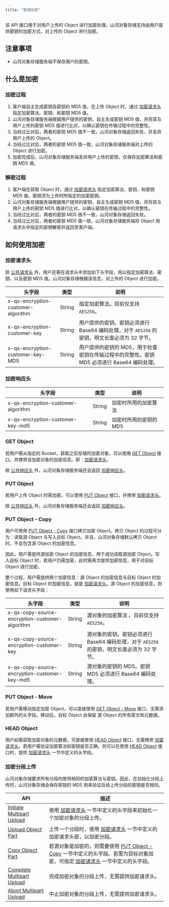```yaml
---
title: "数据加密"
---
```


该 API 接口用于对用户上传的 Object 进行加密处理。山河对象存储支持由用户提供密钥的加密方式，对上传的 Object 进行加密。

## 注意事项

- 山河对象存储服务端不保存用户的密钥。

## 什么是加密

### 加密过程

1. 客户端自主生成密钥及密钥的 MD5 值，在上传 Object 时，通过 [加密请求头](#加密请求头) 指定加密算法、密钥、和密钥 MD5 值。
2. 山河对象存储服务端根据用户提供的密钥，自主生成密钥 MD5 值，并将其与用户上传的密钥 MD5 值进行比对，以确认密钥在传输过程中的完整性。
3. 当经过比对后，两者的密钥 MD5 值不一致，山河对象存储返回失败，并丢弃用户上传的 Object。
4. 当经过比对后，两者的密钥 MD5 值一致，山河对象存储服务端对上传的 Object 进行加密。
5. 加密完成后，山河对象存储服务端丢弃用户上传的密钥，仅保存加密算法和密钥 MD5 值。

### 解密过程

1. 客户端在获取 Object 时，通过 [加密请求头](#加密请求头) 指定加密算法、密钥、和密钥 MD5 值。密钥须为上传时所指定的加密密钥。
2. 山河对象存储服务端根据用户提供的密钥，自主生成密钥 MD5 值，并将其与用户上传的密钥 MD5 值进行比对，以确认密钥在传输过程中的完整性。
3. 当经过比对后，两者的密钥 MD5 值不一致，山河对象存储返回失败。
4. 当经过比对后，两者的密钥 MD5 值一致，山河对象存储服务端将 Object 用请求头中指定的密钥解密并返回至客户端。

## 如何使用加密

### 加密请求头

除 [公共请求头](/storage/object-storage/api/common_header/#请求头字段-request-header) 外，用户还需在请求头中添加如下头字段，用以指定加密算法、密钥、以及密钥 MD5 值。山河对象存储根据该信息，对上传的 Object 进行加密。

| 头字段 | 类型 | 说明 |
| --- | --- | --- |
| x-qs-encryption-customer-algorithm | String | 指定加密算法。目前仅支持 `AES256`。 |
| x-qs-encryption-customer-key | String | 用户提供的密钥。密钥必须进行 Base64 编码处理，对于 `AES256` 的密钥，明文长度必须为 32 字节。 |
| x-qs-encryption-customer-key-MD5 | String | 用户提供的密钥的 MD5，用于检查密钥在传输过程中的完整性。密钥 MD5 必须进行 Base64 编码处理。 |

### 加密响应头

| 头字段 | 类型 | 说明 |
| --- | --- | --- |
| x-qs-encryption-customer-algorithm | String | 加密时所用的加密算法 |
| x-qs-encryption-customer-key-md5 | String | 加密时所用的密钥的 MD5 |

### GET Object

若用户需从指定的 Bucket，获取之前存储的加密对象，可以使用 [GET Object](../basic_opt/get/) 接口，并携带该加密对象的加密信息。即：[加密请求头](#加密请求头)。

除 [公共响应头](/storage/object-storage/api/common_header/#响应头字段-response-header) 外，山河对象存储服务端还会返回 [加密响应头](#加密响应头)。

### PUT Object

若用户上传 Object 时需加密，可以使用 [PUT Object](../basic_opt/put/) 接口，并携带 [加密请求头](#加密请求头)。

除 [公共响应头](/storage/object-storage/api/common_header/#响应头字段-response-header) 外，山河对象存储服务端还会返回 [加密响应头](#加密响应头)。

### PUT Object - Copy

用户可使用 [PUT Object - Copy](../basic_opt/copy/) 接口拷贝加密 Object。拷贝 Object 的过程可分为：读取源 Object 与写入目标 Object。并且，山河对象存储默认拷贝 Object 时，不会包含源 Object 的加密信息。

因此，用户需提供源加密 Object 的加密信息，用于成功读取源加密 Object。写入目标 Object 时，若用户仍需加密，此时需再次提供加密信息，用于对目标 Object 进行加密。

整个过程，用户需提供两个加密信息：源 Object 的加密信息与目标 Object 的加密信息。目标 Object 的加密信息，就是 [加密请求头](#加密请求头)。源 Object 的加密信息，则使用如下请求头字段：

| 头字段 | 类型 | 说明 |
| --- | --- | --- |
| x-qs-copy-source-encryption-customer-algorithm | String | 源对象的加密算法 。目前仅支持 `AES256`。|
| x-qs-copy-source-encryption-customer-key | String | 源对象的密钥。密钥必须进行 Base64 编码处理，对于 `AES256` 的密钥，明文长度必须为 32 字节。|
| x-qs-copy-source-encryption-customer-key-md5 | String | 源对象的密钥的 MD5。密钥 MD5 必须进行 Base64 编码处理。 |

### PUT Object - Move

若用户需移动指定加密 Object，可以直接使用 [GET Object - Move](../basic_opt/move/) 接口，无需添加额外的头字段。移动后，目标 Object 会保留 源 Object 的所有密文和元数据。

### HEAD Object

用户如需获取加密对象的元数据，可直接使用 [HEAD Object](../basic_opt/head/) 接口，无需携带 [加密请求头](#加密请求头)。若用户需验证加密算法和密钥是否正确，则可以在使用 [HEAD Object](../basic_opt/head/) 接口时，提供 [加密请求头](#加密请求头) 一节中定义的头字段。

### 加密分段上传

山河对象存储要求所有分段均使用相同的加密算法与密钥。因此，在初始化分段上传时，山河对象存储会保存密钥的 MD5 用来验证后续上传分段的密钥是否相同。

| API | 描述 |
| --- | --- |
| [Initiate Multipart Upload](/storage/object-storage/api/object/multipart/initiate) | 使用 [加密请求头](#加密请求头) 一节中定义的头字段来初始化一个加密对象的分段上传。 |
| [Upload Object Part](/storage/object-storage/api/object/multipart/upload) | 上传一个分段时，使用 [加密请求头](#加密请求头) 一节中定义的加密请求头部，以加密分段。 |
| [Copy Object Part](/storage/object-storage/api/object/multipart/copy) | 若源对象是加密的，则需要使用 [PUT Object - Copy](#put-object---copy) 一节中定义的头字段。若需为目标对象加密，可指定 [加密请求头](#加密请求头) 一节中定义的头字段。 |
| [Complete Multipart Upload](/storage/object-storage/api/object/multipart/complete) | 完成加密对象的分段上传，无需提供加密请求头。 |
| [Abort Multipart Upload](/storage/object-storage/api/object/multipart/abort) | 中止加密对象的分段上传，无需提供加密请求头。 |

